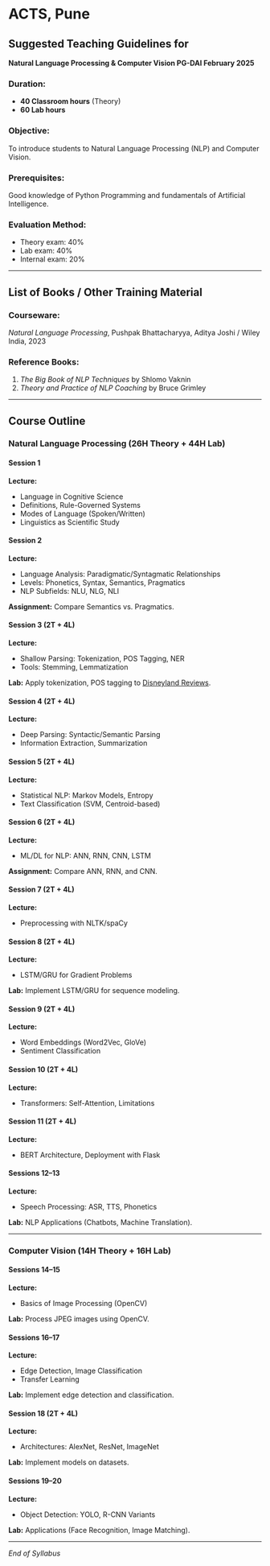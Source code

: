 # ACTS, Pune  
## Suggested Teaching Guidelines for  
**Natural Language Processing & Computer Vision PG-DAI February 2025**  

### Duration:  
- **40 Classroom hours** (Theory)  
- **60 Lab hours**  

### Objective:  
To introduce students to Natural Language Processing (NLP) and Computer Vision.  

### Prerequisites:  
Good knowledge of Python Programming and fundamentals of Artificial Intelligence.  

### Evaluation Method:  
- Theory exam: 40%  
- Lab exam: 40%  
- Internal exam: 20%  

---

## List of Books / Other Training Material  

### Courseware:  
*Natural Language Processing*, Pushpak Bhattacharyya, Aditya Joshi / Wiley India, 2023  

### Reference Books:  
1. *The Big Book of NLP Techniques* by Shlomo Vaknin  
2. *Theory and Practice of NLP Coaching* by Bruce Grimley  

---

## Course Outline  

### **Natural Language Processing (26H Theory + 44H Lab)**  

#### Session 1  
**Lecture:**  
- Language in Cognitive Science  
- Definitions, Rule-Governed Systems  
- Modes of Language (Spoken/Written)  
- Linguistics as Scientific Study  

#### Session 2  
**Lecture:**  
- Language Analysis: Paradigmatic/Syntagmatic Relationships  
- Levels: Phonetics, Syntax, Semantics, Pragmatics  
- NLP Subfields: NLU, NLG, NLI  

**Assignment:** Compare Semantics vs. Pragmatics.  

#### Session 3 (2T + 4L)  
**Lecture:**  
- Shallow Parsing: Tokenization, POS Tagging, NER  
- Tools: Stemming, Lemmatization  

**Lab:** Apply tokenization, POS tagging to [Disneyland Reviews](https://www.kaggle.com/arushchillar/disneyland-reviews).  

#### Session 4 (2T + 4L)  
**Lecture:**  
- Deep Parsing: Syntactic/Semantic Parsing  
- Information Extraction, Summarization  

#### Session 5 (2T + 4L)  
**Lecture:**  
- Statistical NLP: Markov Models, Entropy  
- Text Classification (SVM, Centroid-based)  

#### Session 6 (2T + 4L)  
**Lecture:**  
- ML/DL for NLP: ANN, RNN, CNN, LSTM  

**Assignment:** Compare ANN, RNN, and CNN.  

#### Session 7 (2T + 4L)  
**Lecture:**  
- Preprocessing with NLTK/spaCy  

#### Session 8 (2T + 4L)  
**Lecture:**  
- LSTM/GRU for Gradient Problems  

**Lab:** Implement LSTM/GRU for sequence modeling.  

#### Session 9 (2T + 4L)  
**Lecture:**  
- Word Embeddings (Word2Vec, GloVe)  
- Sentiment Classification  

#### Session 10 (2T + 4L)  
**Lecture:**  
- Transformers: Self-Attention, Limitations  

#### Session 11 (2T + 4L)  
**Lecture:**  
- BERT Architecture, Deployment with Flask  

#### Sessions 12–13  
**Lecture:**  
- Speech Processing: ASR, TTS, Phonetics  

**Lab:** NLP Applications (Chatbots, Machine Translation).  

---

### **Computer Vision (14H Theory + 16H Lab)**  

#### Sessions 14–15  
**Lecture:**  
- Basics of Image Processing (OpenCV)  

**Lab:** Process JPEG images using OpenCV.  

#### Sessions 16–17  
**Lecture:**  
- Edge Detection, Image Classification  
- Transfer Learning  

**Lab:** Implement edge detection and classification.  

#### Session 18 (2T + 4L)  
**Lecture:**  
- Architectures: AlexNet, ResNet, ImageNet  

**Lab:** Implement models on datasets.  

#### Sessions 19–20  
**Lecture:**  
- Object Detection: YOLO, R-CNN Variants  

**Lab:** Applications (Face Recognition, Image Matching).  

--- 

*End of Syllabus*  